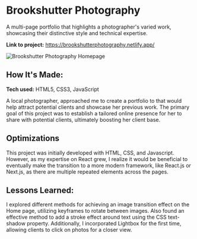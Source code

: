 # Brookshutter Photography
A multi-page portfolio that highlights a photographer's varied work, showcasing their distinctive style and technical expertise.

**Link to project:** https://brookshutterphotography.netlify.app/

![Brookshutter Photography Homepage](https://github.com/user-attachments/assets/941c7e8b-1c06-4ab5-b772-539ad1f912c9)


## How It's Made:

**Tech used:** HTML5, CSS3, JavaScript

A local photographer, approached me to create a portfolio to that would help attract potential clients and showcase her previous work. The primary goal of this project was to establish a tailored online presence for her to share with potential clients, ultimately boosting her client base.

## Optimizations

This project was initially developed with HTML, CSS, and Javascript. However, as my expertise on React grew, I realize it would be beneficial to eventually make the transition to a more modern framework, like React.js or Next.js, as there are multiple repeated elements across the pages.

## Lessons Learned:

I explored different methods for achieving an image transition effect on the Home page, utilizing keyframes to rotate between images. Also found an effective method to add a stroke effect around text using the CSS text-shadow property. Additionally, I incorporated Lightbox for the first time, allowing clients to click on photos for a closer view.
